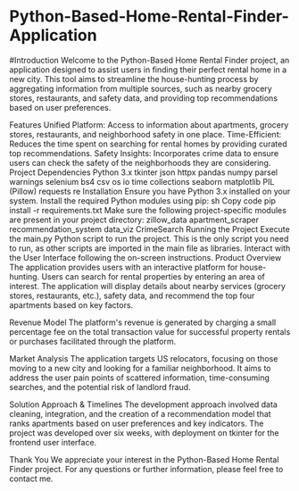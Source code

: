 # Python-Based-Home-Rental-Finder-Application

#Introduction
Welcome to the Python-Based Home Rental Finder project, an application designed to assist users in finding their perfect rental home in a new city. This tool aims to streamline the house-hunting process by aggregating information from multiple sources, such as nearby grocery stores, restaurants, and safety data, and providing top recommendations based on user preferences.

Features
Unified Platform: Access to information about apartments, grocery stores, restaurants, and neighborhood safety in one place.
Time-Efficient: Reduces the time spent on searching for rental homes by providing curated top recommendations.
Safety Insights: Incorporates crime data to ensure users can check the safety of the neighborhoods they are considering.
Project Dependencies
Python 3.x
tkinter
json
httpx
pandas
numpy
parsel
warnings
selenium
bs4
csv
os
io
time
collections
seaborn
matplotlib
PIL (Pillow)
requests
re
Installation
Ensure you have Python 3.x installed on your system.
Install the required Python modules using pip:
sh
Copy code
pip install -r requirements.txt
Make sure the following project-specific modules are present in your project directory:
zillow_data
apartment_scraper
recommendation_system
data_viz
CrimeSearch
Running the Project
Execute the main.py Python script to run the project.
This is the only script you need to run, as other scripts are imported in the main file as libraries.
Interact with the User Interface following the on-screen instructions.
Product Overview
The application provides users with an interactive platform for house-hunting. Users can search for rental properties by entering an area of interest. The application will display details about nearby services (grocery stores, restaurants, etc.), safety data, and recommend the top four apartments based on key factors.

Revenue Model
The platform's revenue is generated by charging a small percentage fee on the total transaction value for successful property rentals or purchases facilitated through the platform.

Market Analysis
The application targets US relocators, focusing on those moving to a new city and looking for a familiar neighborhood. It aims to address the user pain points of scattered information, time-consuming searches, and the potential risk of landlord fraud.

Solution Approach & Timelines
The development approach involved data cleaning, integration, and the creation of a recommendation model that ranks apartments based on user preferences and key indicators. The project was developed over six weeks, with deployment on tkinter for the frontend user interface.

Thank You
We appreciate your interest in the Python-Based Home Rental Finder project. For any questions or further information, please feel free to contact me.
